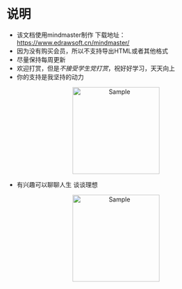 # 说明
- 该文档使用mindmaster制作 下载地址：https://www.edrawsoft.cn/mindmaster/
- 因为没有购买会员，所以不支持导出HTML或者其他格式
- 尽量保持每周更新
- 欢迎打赏，但是<em>不接受学生党打赏</em>，祝好好学习，天天向上
- 你的支持是我坚持的动力
<p align="center">
	<img src="https://github.com/Abner1990/notes/blob/master/images/%E6%89%93%E8%B5%8F%E7%A0%81.jpg" alt="Sample"  width="200" height="200">
</p>

- 有兴趣可以聊聊人生 谈谈理想

<p align="center">
	<img src="https://github.com/Abner1990/notes/blob/master/images/%E5%A5%BD%E5%8F%8B%E7%A0%81.jpg" alt="Sample"  width="200" height="200">
</p>



